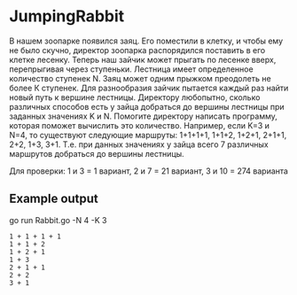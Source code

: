# JumpingRabbit
В нашем зоопарке появился заяц. Его поместили в клетку, и чтобы ему не было скучно, директор зоопарка распорядился поставить в его клетке лесенку. Теперь наш зайчик может прыгать по лесенке вверх, перепрыгивая через ступеньки. Лестница имеет определенное количество ступенек N. Заяц может одним прыжком преодолеть не более К ступенек. Для разнообразия зайчик пытается каждый раз найти новый путь к вершине лестницы. Директору любопытно, сколько различных способов есть у зайца добраться до вершины лестницы при заданных значениях K и N. Помогите директору написать программу, которая поможет вычислить это количество. Например, если K=3 и N=4, то существуют следующие маршруты: 1+1+1+1, 1+1+2, 1+2+1, 2+1+1, 2+2, 1+3, 3+1. Т.е. при данных значениях у зайца всего 7 различных маршрутов добраться до вершины лестницы. 

Для проверки: 1 и 3 = 1 вариант, 2 и 7 = 21 вариант, 3 и 10 = 274 варианта

## Example output

go run Rabbit.go -N 4 -K 3

    1 + 1 + 1 + 1
    1 + 1 + 2
    1 + 2 + 1
    1 + 3
    2 + 1 + 1
    2 + 2
    3 + 1
